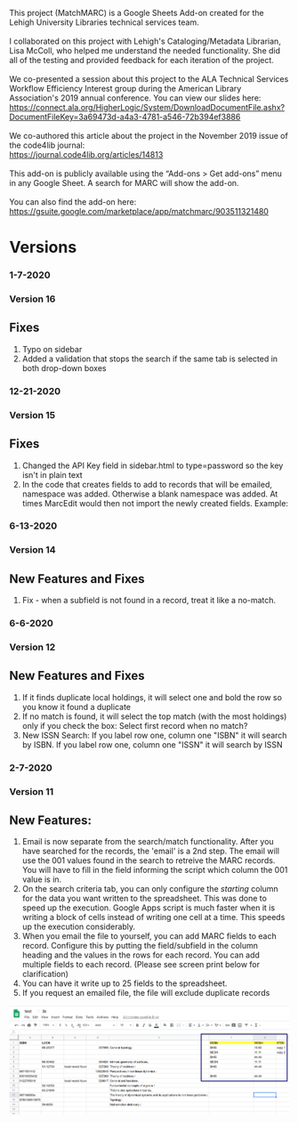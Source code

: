 This project (MatchMARC) is a Google Sheets Add-on created for the Lehigh University Libraries technical services team.
<br><br>
I collaborated on this project with Lehigh's Cataloging/Metadata Librarian, Lisa McColl, who helped me understand the needed functionality.  She did all of the testing and provided feedback for each iteration of the project.
<br><br>
We co-presented a session about this project to the ALA Technical Services Workflow Efficiency Interest group during the American Library Association's 2019 annual conference. You can view our slides here: https://connect.ala.org/HigherLogic/System/DownloadDocumentFile.ashx?DocumentFileKey=3a69473d-a4a3-4781-a546-72b394ef3886
<br><br>
We co-authored this article about the project in the November 2019 issue of the code4lib journal:<br>
https://journal.code4lib.org/articles/14813
<br><br>
This add-on is publicly available using the “Add-ons > Get add-ons” menu in any Google Sheet. A search for MARC will show the add-on.
<br><br>
You can also find the add-on here:
https://gsuite.google.com/marketplace/app/matchmarc/903511321480

# Versions

### 1-7-2020
### Version 16
## Fixes
1) Typo on sidebar
2) Added a validation that stops the search if the same tab is selected in both drop-down boxes
  
  
### 12-21-2020
### Version 15
## Fixes
1) Changed the API Key field in sidebar.html to type=password so the key isn't in plain text
2) In the code that creates fields to add to records that will be emailed, namespace was added.  Otherwise a blank namespace was added.  At times MarcEdit would then not import the newly created fields.  Example: <datafield xmlns="" tag="980" ind1="" ind2="">

### 6-13-2020
### Version 14
## New Features and Fixes
1) Fix - when a subfield is not found in a record, treat it like a no-match.

### 6-6-2020
### Version 12
## New Features and Fixes
1) If it finds duplicate local holdings, it will select one and bold the row so you know it found a duplicate
2) If no match is found, it will select the top match (with the most holdings) only if you check the box: Select first record when no match?
3) New ISSN Search: If you label row one, column one "ISBN" it will search by ISBN.  If you label row one, column one "ISSN" it will search by ISSN

### 2-7-2020
### Version 11
## New Features:
1) Email is now separate from the search/match functionality.  After you have searched for the records, the 'email' is a 2nd step.  The email will use the 001 values found in the search to retreive the MARC records.  You will have to fill in the field informing the script which column the 001 value is in.
2) On the search criteria tab, you can only configure the *starting* column for the data you want written to the spreadsheet. This was done to speed up the execution.  Google Apps script is much faster when it is writing a block of cells instead of writing one cell at a time.  This speeds up the execution considerably.
3) When you email the file to yourself, you can add MARC fields to each record.  Configure this by putting the field/subfield in the column heading and the values in the rows for each record.  You can add multiple fields to each record.  (Please see screen print below for clarification)
4) You can have it write up to 25 fields to the spreadsheet.  
5) If you request an emailed file, the file will exclude duplicate records


![Illustrates the new feature - add fields to MARC record that will be emailed](matchMarchScreenShot.png?raw=true "Illustrates the new feature - add fields to MARC record that will be emailed")

